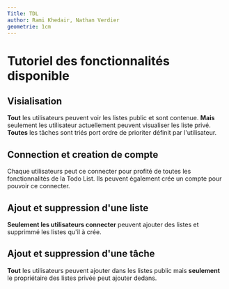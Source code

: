 ```yaml
---
Title: TDL
author: Rami Khedair, Nathan Verdier
geometrie: 1cm
---
```


# Tutoriel des fonctionnalités disponible

## Visialisation
**Tout** les utilisateurs peuvent voir les listes public et sont contenue.
**Mais** seulement les utilisateur actuellement peuvent visualiser les liste privé.
**Toutes** les tâches sont triés port ordre de prioriter définit par l'utilisateur.

## Connection et creation de compte
Chaque utilisateurs peut ce connecter pour profité de toutes les fonctionnalités de la Todo List.
Ils peuvent également crée un compte pour pouvoir ce connecter.

## Ajout et suppression d'une liste
**Seulement les utilisateurs connecter** peuvent ajouter des listes et supprimmé les listes qu'il à crée.

## Ajout et suppression d'une tâche
**Tout** les utilisateurs peuvent ajouter dans les listes public mais **seulement** le propriétaire des listes privée peut ajouter dedans.


